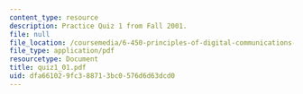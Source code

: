 ```yaml
---
content_type: resource
description: Practice Quiz 1 from Fall 2001.
file: null
file_location: /coursemedia/6-450-principles-of-digital-communications-i-fall-2006/dfa661029fc388713bc0576d6d63dcd0_quiz1_01.pdf
file_type: application/pdf
resourcetype: Document
title: quiz1_01.pdf
uid: dfa66102-9fc3-8871-3bc0-576d6d63dcd0
---
```

